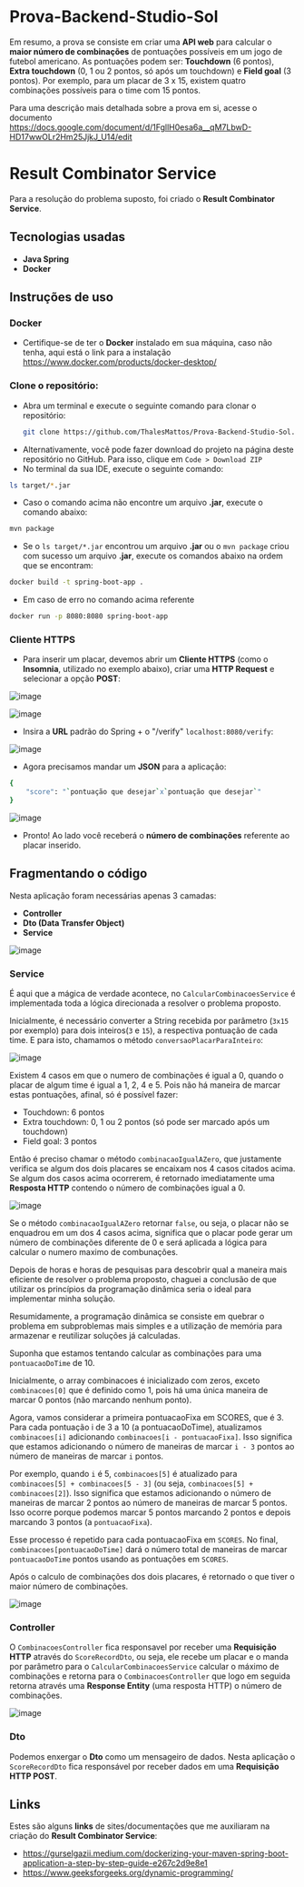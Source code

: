 # Prova-Backend-Studio-Sol

Em resumo, a prova se consiste em criar uma **API web** para calcular o **maior número de combinações** de pontuações possíveis em um jogo de futebol americano. As pontuações podem ser: **Touchdown** (6 pontos), **Extra touchdown** (0, 1 ou 2 pontos, só após um touchdown) e **Field goal** (3 pontos). Por exemplo, para um placar de 3 x 15, existem quatro combinações possíveis para o time com 15 pontos.

Para uma descrição mais detalhada sobre a prova em si, acesse o documento https://docs.google.com/document/d/1FgllH0esa6a__qM7LbwD-HD17wwOLr2Hm25JjkJ_U14/edit

# Result Combinator Service

Para a resolução do problema suposto, foi criado o **Result Combinator Service**.

## Tecnologias usadas

- **Java Spring**
- **Docker**

## Instruções de uso
### Docker
- Certifique-se de ter o **Docker** instalado em sua máquina, caso não tenha, aqui está o link para a instalação https://www.docker.com/products/docker-desktop/

### Clone o repositório:
- Abra um terminal e execute o seguinte comando para clonar o repositório:
	```bash
	git clone https://github.com/ThalesMattos/Prova-Backend-Studio-Sol.git
	```
- Alternativamente, você pode fazer download do projeto na página deste repositório no GitHub. Para isso, clique em `Code > Download ZIP`
- No terminal da sua IDE, execute o seguinte comando:
```bash
ls target/*.jar
```
- Caso o comando acima não encontre um arquivo **.jar**, execute o comando abaixo:
```bash
mvn package
```
- Se o `ls target/*.jar` encontrou um arquivo **.jar** ou o `mvn package` criou com sucesso um arquivo **.jar**, execute os comandos abaixo na ordem que se encontram:
```bash
docker build -t spring-boot-app .
```
- Em caso de erro no comando acima referente 
```bash
docker run -p 8080:8080 spring-boot-app
```

### Cliente HTTPS

- Para inserir um placar, devemos abrir um **Cliente HTTPS** (como o **Insomnia**, utilizado no exemplo abaixo), criar uma **HTTP Request** e selecionar a opção **POST**:

![image](https://github.com/ThalesMattos/Prova-Backend-Studio-Sol/assets/103903195/3c8eb5ee-1b2a-4eba-82c0-baf4f20c3588)

![image](https://github.com/ThalesMattos/Prova-Backend-Studio-Sol/assets/103903195/bb99cb7d-72cc-4aa5-a018-42bc91f5157d)

- Insira a **URL** padrão do Spring + o "/verify" `localhost:8080/verify`:

![image](https://github.com/ThalesMattos/Prova-Backend-Studio-Sol/assets/103903195/d1c899c3-eefb-413c-8179-7080935e803a)

- Agora precisamos mandar um **JSON** para a aplicação:
```bash
{ 
	"score": "`pontuação que desejar`x`pontuação que desejar`"
}
```
![image](https://github.com/ThalesMattos/Prova-Backend-Studio-Sol/assets/103903195/e47b587d-01a2-41d8-a2dd-220bcc8e1a0f)
- Pronto! Ao lado você receberá o **número de combinações** referente ao placar inserido.

## Fragmentando o código

Nesta aplicação foram necessárias apenas 3 camadas:
- **Controller**
- **Dto (Data Transfer Object)**
- **Service**

![image](https://github.com/ThalesMattos/Prova-Backend-Studio-Sol/assets/103903195/9375573a-f9ba-4db1-af98-8397353d2134)

### Service
É aqui que a mágica de verdade acontece, no `CalcularCombinacoesService` é implementada toda a lógica direcionada a resolver o problema proposto.

Inicialmente, é necessário converter a String recebida por parâmetro (`3x15` por exemplo) para dois inteiros(`3` e `15`), a respectiva pontuação de cada time. E para isto, chamamos o método `conversaoPlacarParaInteiro`:

![image](https://github.com/ThalesMattos/Prova-Backend-Studio-Sol/assets/103903195/e791482c-d256-4e99-87b7-b79ca299d51b)

Existem 4 casos em que o numero de combinações é igual a 0, quando o placar de algum time é igual a 1, 2, 4 e 5. Pois não há maneira de marcar estas pontuações, afinal, só é possível fazer:
- Touchdown: 6 pontos
- Extra touchdown: 0, 1 ou 2 pontos (só pode ser marcado após um touchdown)
- Field goal: 3 pontos

Então é preciso chamar o método `combinacaoIgualAZero`, que justamente verifica se algum dos dois placares se encaixam nos 4 casos citados acima. Se algum dos casos acima ocorrerem, é retornado imediatamente uma **Resposta HTTP** contendo o número de combinações igual a 0.

![image](https://github.com/ThalesMattos/Prova-Backend-Studio-Sol/assets/103903195/c990e04c-41c6-4e8a-995d-172bf94fe88c)

Se o método `combinacaoIgualAZero` retornar `false`, ou seja, o placar não se enquadrou em um dos 4 casos acima, significa que o placar pode gerar um número de combinações diferente de 0 e será aplicada a lógica para calcular o numero maximo de combunações.

Depois de horas e horas de pesquisas para descobrir qual a maneira mais eficiente de resolver o problema proposto, chaguei a conclusão de que utilizar os princípios da programação dinâmica seria o ideal para implementar minha solução.

Resumidamente, a programação dinâmica se consiste em quebrar o problema em subproblemas mais simples e a utilização de memória para armazenar e reutilizar soluções já calculadas.

Suponha que estamos tentando calcular as combinações para uma `pontuacaoDoTime` de 10.

Inicialmente, o array combinacoes é inicializado com zeros, exceto `combinacoes[0]` que é definido como 1, pois há uma única maneira de marcar 0 pontos (não marcando nenhum ponto).

Agora, vamos considerar a primeira pontuacaoFixa em SCORES, que é 3. Para cada pontuação i de 3 a 10 (a pontuacaoDoTime), atualizamos `combinacoes[i]` adicionando `combinacoes[i - pontuacaoFixa]`. Isso significa que estamos adicionando o número de maneiras de marcar `i - 3` pontos ao número de maneiras de marcar `i` pontos.

Por exemplo, quando `i` é 5, `combinacoes[5]` é atualizado para `combinacoes[5] + combinacoes[5 - 3]` (ou seja, `combinacoes[5] + combinacoes[2]`). Isso significa que estamos adicionando o número de maneiras de marcar 2 pontos ao número de maneiras de marcar 5 pontos. Isso ocorre porque podemos marcar 5 pontos marcando 2 pontos e depois marcando 3 pontos (a `pontuacaoFixa`).

Esse processo é repetido para cada pontuacaoFixa em `SCORES`. No final, `combinacoes[pontuacaoDoTime]` dará o número total de maneiras de marcar `pontuacaoDoTime` pontos usando as pontuações em `SCORES`.

Após o calculo de combinações dos dois placares, é retornado o que tiver o maior número de combinações.

![image](https://github.com/ThalesMattos/Prova-Backend-Studio-Sol/assets/103903195/435e6a21-f8d6-4abf-bf04-1a78e766460b)

### Controller
O `CombinacoesController` fica responsavel por receber uma **Requisição HTTP** através do `ScoreRecordDto`, ou seja, ele recebe um placar e o manda por parâmetro para o `CalcularCombinacoesService` calcular o máximo de combinações e retorna para o `CombinacoesController` que logo em seguida retorna através uma **Response Entity** (uma resposta HTTP) o número de combinações.

![image](https://github.com/ThalesMattos/Prova-Backend-Studio-Sol/assets/103903195/fc43726e-32da-4f82-a4c1-386b08ba098a)

### Dto

Podemos enxergar o **Dto** como um mensageiro de dados. Nesta aplicação o `ScoreRecordDto` fica responsável por receber dados em uma **Requisição HTTP POST**.

## Links

Estes são alguns **links** de sites/documentações que me auxiliaram na criação do **Result Combinator Service**:

- https://gurselgazii.medium.com/dockerizing-your-maven-spring-boot-application-a-step-by-step-guide-e267c2d9e8e1
- https://www.geeksforgeeks.org/dynamic-programming/

